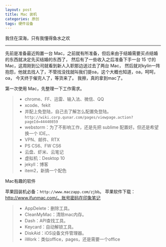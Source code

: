 ```yaml
---
layout: post
title: Mac 装机
categories: 原创
tags: 硬件设备
---
```


我住在深海，只有我懂得鱼水之欢

<!--more-->
* * *

先前是准备最近购置一台 Mac，之前就有所准备，但后来由于结婚需要买点结婚的东西就决定先买结婚的东西了，
然后有了一些收入之后准备下手一台 15 寸的 Mac，这周刚到公司就看到新人入职那边送过去了两台 Mac，
然后就对kylin一阵抱怨，他就去找人了，不管找没找就叫我们提oa，这个大概也知道，oa，呵呵，oa，
今天终于催完人了，等货来了。
我擦，真的拿到mac了。

第一次使用 Mac，先整理一下工作需求。

> * chrome、FF、迅雷、输入法、微信、QQ
> * xcode、fekit
> * 并配上免登陆，自己去了解怎么配置免登陆。`http://wiki.corp.qunar.com/pages/viewpage.action?pageId=44440859`
> * webstorm：为了不影响工作，还是先把 sublime 配置好。但还是希望换一个 IDE。、
> * VPN、邮件、RTX
> * PS CS6、FW CS6
> * 云盘、虾米、云笔记
> * 虚拟机：Desktop 10
> * jekyll：博客
> * item2，新搞一个配色

Mac有趣的软件

苹果园装机必备：`http://www.maczapp.com/zjbb`。
苹果软件下载：http://www.ifunmac.com/。账号密码在印象笔记

> * AppDelete：删除工具。
> * CleanMyMac：清除mac内存。
> * Dash：API查找工具。
> * Keycard：自动解锁工具。
> * DiskAid：iOS设备文件管理器。
> * iWork：类似office，pages，还是需要一个office
